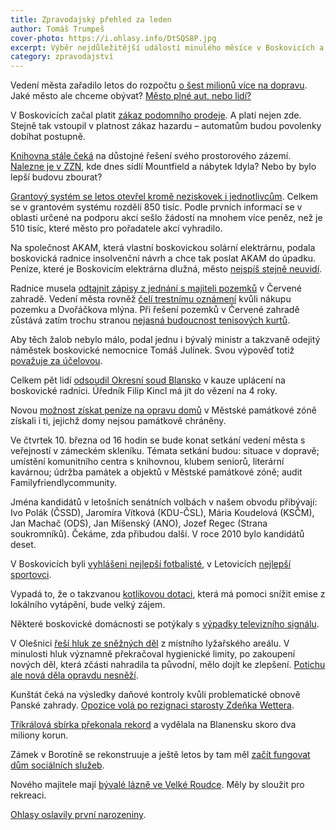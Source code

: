 ```yaml
---
title: Zpravodajský přehled za leden
author: Tomáš Trumpeš
cover-photo: https://i.ohlasy.info/DtSQS8P.jpg
excerpt: Výběr nejdůležitější událostí minulého měsíce v Boskovicích a okolí podle redakce Ohlasů. Přečtěte si stručný zpravodajský přehled toho nejpodstatnějšího, co se v lednu na Boskovicku událo.
category: zpravodajství
---
```


Vedení města zařadilo letos do rozpočtu [o šest milionů více na dopravu](/clanky/2016/01/opravy-chodniku.html). Jaké město ale chceme obývat? [Město plné aut, nebo lidí?](/clanky/2016/01/doprava-ve-meste.html)

V Boskovicích začal platit [zákaz podomního prodeje](/clanky/2016/01/podomni-prodej.html). A platí nejen zde. Stejně tak vstoupil v platnost zákaz hazardu – automatům budou povolenky dobíhat postupně.

[Knihovna stále čeká](/clanky/2016/01/knihovna-v-bode-nula.html) na důstojné řešení svého prostorového zázemí. [Nalezne je v ZZN](/clanky/2016/01/budova-zzn.html), kde dnes sídlí Mountfield a nábytek Idyla? Nebo by bylo lepší budovu zbourat?

[Grantový systém se letos otevřel kromě neziskovek i jednotlivcům](/clanky/2016/01/grantovy-system.html). Celkem se v grantovém systému rozdělí 850 tisíc. Podle prvních informací se v oblasti určené na podporu akcí sešlo žádostí na mnohem více peněz, než je 510 tisíc, které město pro pořadatele akcí vyhradilo.

Na společnost AKAM, která vlastní boskovickou solární elektrárnu, podala boskovická radnice insolvenční návrh a chce tak poslat AKAM do úpadku. Peníze, které je Boskovicím elektrárna dlužná, město [nejspíš stejně neuvidí](/clanky/2016/01/solarni-insolvence.html).

Radnice musela [odtajnit zápisy z jednání s majiteli pozemků](/clanky/2016/01/pozemky-cervenka.html) v Červené zahradě. Vedení města rovněž [čelí trestnímu oznámení](/clanky/2016/01/cervenka-trestni-oznameni.html) kvůli nákupu pozemku a Dvořáčkova mlýna. Při řešení pozemků v Červené zahradě zůstává zatím trochu stranou [nejasná budoucnost tenisových kurtů](/clanky/2016/02/cervenka-kurty.html).

Aby těch žalob nebylo málo, podal jednu i bývalý ministr a takzvaně odejitý náměstek boskovické nemocnice Tomáš Julínek. Svou výpověď totiž [považuje za účelovou](http://blanensky.denik.cz/zpravy_region/byvaly-namestek-boskovicke-nemocnice-julinek-podava-zalobu-20160125.html).

Celkem pět lidí [odsoudil Okresní soud Blansko](http://zrcadlo.net/clanky/Soud-poslal-uplatneho-urednika-z-Boskovic-na-ctyri-roky-za-mrize-2491/) v kauze uplácení na boskovické radnici. Úředník Filip Kincl má jít do vězení na 4 roky.

Novou [možnost získat peníze na opravu domů](/clanky/2016/01/pamatkova-zona.html) v Městské památkové zóně získali i ti, jejichž domy nejsou památkově chráněny.

Ve čtvrtek 10. března od 16 hodin se bude konat setkání vedení města s veřejností v zámeckém skleníku. Témata setkání budou: situace v dopravě; umístění komunitního centra s knihovnou, klubem seniorů, literární kavárnou; údržba památek a objektů v Městské památkové zóně; audit Familyfriendlycommunity.

Jména kandidátů v letošních senátních volbách v našem obvodu přibývají: Ivo Polák (ČSSD), Jaromíra Vítková (KDU-ČSL), Mária Koudelová (KSČM), Jan Machač (ODS), Jan Míšenský (ANO), Jozef Regec (Strana soukromníků). Čekáme, zda přibudou další. V roce 2010 bylo kandidátů deset.

V Boskovicích byli [vyhlášeni nejlepší fotbalisté](http://boskovice.cz/v-boskovicich-byli-vyhlaseni-nejlepsi-fotbaliste/d-27468/p1=1019), v Letovicích [nejlepší sportovci](http://boskovice.cz/sportovec-okresu-blansko-za-rok-2015/d-27466/p1=1019).

Vypadá to, že o takzvanou [kotlíkovou dotaci](http://boskovice.cz/o-kotlikovou-dotaci-bude-asi-velky-zajem/d-27372/p1=1019), která má pomoci snížit emise z lokálního vytápění, bude velký zájem.

Některé boskovické domácnosti se potýkaly s [výpadky televizního signálu](http://blanensky.denik.cz/zpravy_region/boskovicti-maji-potize-s-rusenim-televizniho-signalu-20160108.html).

V Olešnici [řeší hluk ze sněžných děl](http://blanensky.denik.cz/zpravy_region/poruseni-limitu-v-olesnickem-skiarealu-hygienici-merili-hluk-ze-sneznych-del-20160130.html) z místního lyžařského areálu. V minulosti hluk významně překračoval hygienické limity, po zakoupení nových děl, která zčásti nahradila ta původní, mělo dojít ke zlepšení. [Potichu ale nová děla opravdu nesněží](https://www.youtube.com/watch?v=4llZQVsaJRg).

Kunštát čeká na výsledky daňové kontroly kvůli problematické obnově Panské zahrady. [Opozice volá po rezignaci starosty Zdeňka Wettera](http://blanensky.denik.cz/zpravy_region/obnova-panske-zahrady-v-kunstate-pod-starostou-mesta-se-nejspis-zatrese-kreslo-20160125.html). 

[Tříkrálová sbírka překonala rekord](http://blanensky.denik.cz/zpravy_region/rekord-trikralova-sbirka-vynesla-skoro-dva-miliony-20160118.html) a vydělala na Blanensku skoro dva miliony korun.

Zámek v Borotíně se rekonstruuje a ještě letos by tam měl [začít fungovat dům sociálních služeb](http://blanensky.denik.cz/zpravy_region/v-borotinskem-zamku-budou-pecovat-o-stare-lidi-uz-letos-20160113.html).

Nového majitele mají [bývalé lázně ve Velké Roudce](http://blanensky.denik.cz/zpravy_region/byvale-lazne-ve-velke-roudce-po-letech-oziji-maji-noveho-majitele-20160107.html). Měly by sloužit pro rekreaci.

[Ohlasy oslavily první narozeniny](/clanky/2016/02/rok-ohlasu.html).
